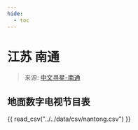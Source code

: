 ```yaml
---
hide:
  - toc
---
```


# 江苏 南通

> 来源: [中文寻星-南通](http://dtmb.saoing.com/nantong.htm)

## 地面数字电视节目表

{{ read_csv("../../data/csv/nantong.csv") }}

